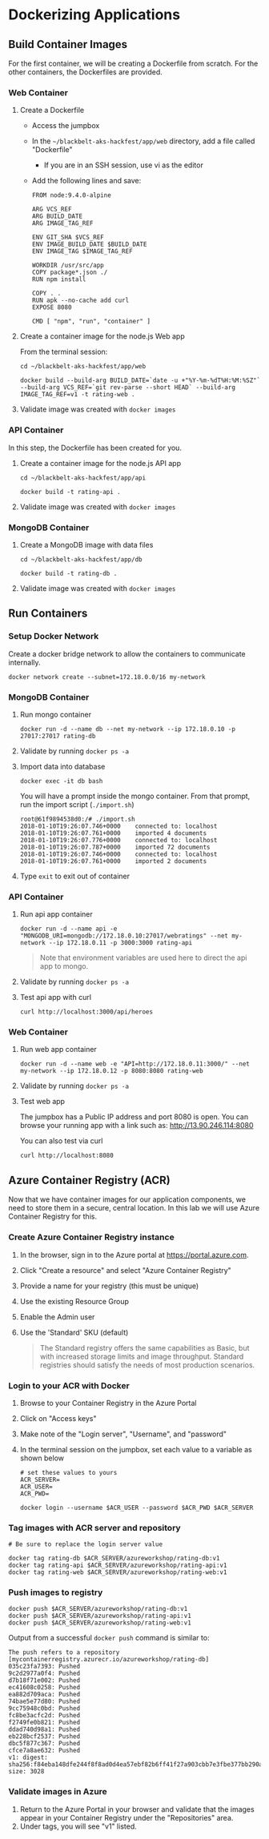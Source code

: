 # Dockerizing Applications

## Build Container Images

For the first container, we will be creating a Dockerfile from scratch. For the other containers, the Dockerfiles are provided.

### Web Container

1. Create a Dockerfile

    * Access the jumpbox
    * In the `~/blackbelt-aks-hackfest/app/web` directory, add a file called "Dockerfile"
        * If you are in an SSH session, use vi as the editor

    * Add the following lines and save:

        ```
        FROM node:9.4.0-alpine

        ARG VCS_REF
        ARG BUILD_DATE
        ARG IMAGE_TAG_REF

        ENV GIT_SHA $VCS_REF
        ENV IMAGE_BUILD_DATE $BUILD_DATE
        ENV IMAGE_TAG $IMAGE_TAG_REF

        WORKDIR /usr/src/app
        COPY package*.json ./
        RUN npm install

        COPY . .
        RUN apk --no-cache add curl
        EXPOSE 8080

        CMD [ "npm", "run", "container" ]
        ```

2. Create a container image for the node.js Web app

    From the terminal session: 

    ```
    cd ~/blackbelt-aks-hackfest/app/web
    
    docker build --build-arg BUILD_DATE=`date -u +"%Y-%m-%dT%H:%M:%SZ"` --build-arg VCS_REF=`git rev-parse --short HEAD` --build-arg IMAGE_TAG_REF=v1 -t rating-web .
    ```

3. Validate image was created with `docker images`

### API Container

In this step, the Dockerfile has been created for you. 

1. Create a container image for the node.js API app

    ```
    cd ~/blackbelt-aks-hackfest/app/api

    docker build -t rating-api .
    ```

2. Validate image was created with `docker images`

### MongoDB Container

1. Create a MongoDB image with data files

    ```
    cd ~/blackbelt-aks-hackfest/app/db

    docker build -t rating-db .
    ```

2. Validate image was created with `docker images`


## Run Containers

### Setup Docker Network

Create a docker bridge network to allow the containers to communicate internally. 

```
docker network create --subnet=172.18.0.0/16 my-network
```

### MongoDB Container

1. Run mongo container

    ```
    docker run -d --name db --net my-network --ip 172.18.0.10 -p 27017:27017 rating-db
    ```

2. Validate by running `docker ps -a`

3. Import data into database

    ```
    docker exec -it db bash
    ```

    You will have a prompt inside the mongo container. From that prompt, run the import script (`./import.sh`)

    ```
    root@61f9894538d0:/# ./import.sh
    2018-01-10T19:26:07.746+0000	connected to: localhost
    2018-01-10T19:26:07.761+0000	imported 4 documents
    2018-01-10T19:26:07.776+0000	connected to: localhost
    2018-01-10T19:26:07.787+0000	imported 72 documents
    2018-01-10T19:26:07.746+0000	connected to: localhost
    2018-01-10T19:26:07.761+0000	imported 2 documents
    ```

4. Type `exit` to exit out of container

### API Container

1. Run api app container

    ```
    docker run -d --name api -e "MONGODB_URI=mongodb://172.18.0.10:27017/webratings" --net my-network --ip 172.18.0.11 -p 3000:3000 rating-api
    ```

    > Note that environment variables are used here to direct the api app to mongo.

2. Validate by running `docker ps -a`

3. Test api app with curl
    ```
    curl http://localhost:3000/api/heroes
    ```

### Web Container

1. Run web app container

    ```
    docker run -d --name web -e "API=http://172.18.0.11:3000/" --net my-network --ip 172.18.0.12 -p 8080:8080 rating-web
    ```

2. Validate by running `docker ps -a`

3. Test web app
    
    The jumpbox has a Public IP address and port 8080 is open. You can browse your running app with a link such as: http://13.90.246.114:8080 

    You can also test via curl
    ```
    curl http://localhost:8080
    ```

## Azure Container Registry (ACR)

Now that we have container images for our application components, we need to store them in a secure, central location. In this lab we will use Azure Container Registry for this.

### Create Azure Container Registry instance

1. In the browser, sign in to the Azure portal at https://portal.azure.com. 
2. Click "Create a resource" and select "Azure Container Registry"
3. Provide a name for your registry (this must be unique)
4. Use the existing Resource Group
5. Enable the Admin user
6. Use the 'Standard' SKU (default)

    > The Standard registry offers the same capabilities as Basic, but with increased storage limits and image throughput. Standard registries should satisfy the needs of most production scenarios.

### Login to your ACR with Docker

1. Browse to your Container Registry in the Azure Portal
2. Click on "Access keys"
3. Make note of the "Login server", "Username", and "password"
4. In the terminal session on the jumpbox, set each value to a variable as shown below

    ```
    # set these values to yours
    ACR_SERVER=
    ACR_USER=
    ACR_PWD=

    docker login --username $ACR_USER --password $ACR_PWD $ACR_SERVER
    ```

### Tag images with ACR server and repository 

```
# Be sure to replace the login server value

docker tag rating-db $ACR_SERVER/azureworkshop/rating-db:v1
docker tag rating-api $ACR_SERVER/azureworkshop/rating-api:v1
docker tag rating-web $ACR_SERVER/azureworkshop/rating-web:v1
```

### Push images to registry

```
docker push $ACR_SERVER/azureworkshop/rating-db:v1
docker push $ACR_SERVER/azureworkshop/rating-api:v1
docker push $ACR_SERVER/azureworkshop/rating-web:v1
```

Output from a successful `docker push` command is similar to:

```
The push refers to a repository [mycontainerregistry.azurecr.io/azureworkshop/rating-db]
035c23fa7393: Pushed
9c2d2977a0f4: Pushed
d7b18f71e002: Pushed
ec41608c0258: Pushed
ea882d709aca: Pushed
74bae5e77d80: Pushed
9cc75948c0bd: Pushed
fc8be3acfc2d: Pushed
f2749fe0b821: Pushed
ddad740d98a1: Pushed
eb228bcf2537: Pushed
dbc5f877c367: Pushed
cfce7a8ae632: Pushed
v1: digest: sha256:f84eba148dfe244f8f8ad0d4ea57ebf82b6ff41f27a903cbb7e3fbe377bb290a size: 3028
```

### Validate images in Azure

1. Return to the Azure Portal in your browser and validate that the images appear in your Container Registry under the "Repositories" area.
2. Under tags, you will see "v1" listed.
